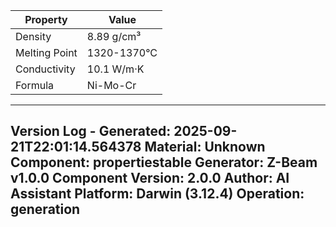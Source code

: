 | Property | Value |
|----------|-------|
| Density | 8.89 g/cm³ |
| Melting Point | 1320-1370°C |
| Conductivity | 10.1 W/m·K |
| Formula | Ni-Mo-Cr |


---
Version Log - Generated: 2025-09-21T22:01:14.564378
Material: Unknown
Component: propertiestable
Generator: Z-Beam v1.0.0
Component Version: 2.0.0
Author: AI Assistant
Platform: Darwin (3.12.4)
Operation: generation
---